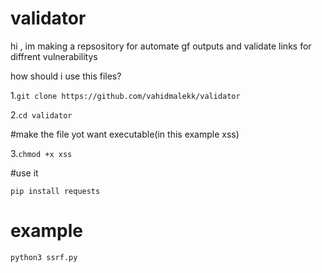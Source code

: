 # validator
hi , im making a repsository for  automate gf outputs and  validate links for diffrent vulnerabilitys

how  should i use this files? 

1.```git clone https://github.com/vahidmalekk/validator```

2.```cd validator```

#make the file yot want executable(in this example xss)

3.```chmod +x xss```

#use it

```pip install requests```


# example 

```python3 ssrf.py```

